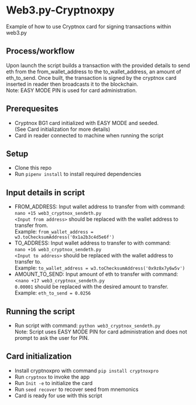 # Web3.py-Cryptnoxpy
Example of how to use Cryptnox card for signing transactions within web3.py

## Process/workflow
Upon launch the script builds a transaction with the provided details to send eth from the from_wallet_address to the to_wallet_address, an amount of eth_to_send.
Once built, the transaction is signed by the cryptnox card inserted in reader then broadcasts it to the blockchain. <br>Note: EASY MODE PIN is used for card administration.

## Prerequesites
- Cryptnox BG1 card initialized with EASY MODE and seeded.<br>(See Card initialization for more details)
- Card in reader connected to machine when running the script

## Setup
- Clone this repo
- Run `pipenv install` to install required dependencies

## Input details in script
- FROM_ADDRESS: Input wallet address to transfer from with command:<br>`nano +15 web3_cryptnox_sendeth.py`
<br> `<Input from address>` should be replaced with the wallet address to transfer from. <br> 
Example: `from_wallet_address = w3.toChecksumAddress('0x1a2b3c4d5e6f')`<br>
- TO_ADDRESS: Input wallet address to transfer to with command: <br> `nano +16 web3_cryptnox_sendeth.py`
<br> `<Input to address>` should be replaced with the wallet address to transfer to. <br> 
Example: `to_wallet_address = w3.toChecksumAddress('0x9z8x7y6w5v')`<br>
- AMOUNT_TO_SEND: Input amount of eth to transfer with command: <br><`nano +17 web3_cryptnox_sendeth.py`
<br> `0.00001` should be replaced with the desired amount to transfer. <br>
Example: `eth_to_send = 0.0256`<br>

## Running the script
- Run script with command: `python web3_cryptnox_sendeth.py`<br>
Note: Script uses EASY MODE PIN for card administration and does not prompt to ask the user for PIN.


## Card initialization

- Install cryptnoxpro with command `pip install cryptnoxpro`
- Run `cryptnox` to invoke the app
- Run `Init -e` to initialize the card
- Run `seed recover` to recover seed from mnemonics
- Card is ready for use with this script

